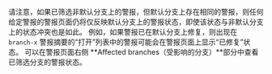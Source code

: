 请注意，如果已筛选非默认分支上的警报，但默认分支上存在相同的警报，则任何给定警报的警报页面仍将仅反映默认分支上的警报状态，即使该状态与非默认分支上的状态冲突也是如此。 例如，如果警报已在默认分支上修复，则出现在 `branch-x` 警报摘要的“打开”列表中的警报可能会在警报页面上显示“已修复”状态。 可以在警报页面右侧 **Affected branches（受影响的分支）**部分中查看已筛选分支的警报状态。
